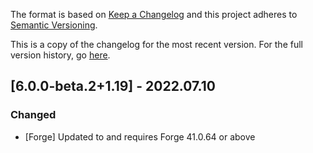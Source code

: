 The format is based on [Keep a Changelog](http://keepachangelog.com/en/1.0.0/) and this project adheres to [Semantic Versioning](http://semver.org/spec/v2.0.0.html).

This is a copy of the changelog for the most recent version. For the full version history, go [here](https://github.com/illusivesoulworks/bedspreads/blob/1.19.x/CHANGELOG.md).

## [6.0.0-beta.2+1.19] - 2022.07.10
### Changed
- [Forge] Updated to and requires Forge 41.0.64 or above
